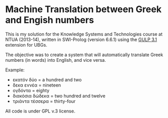 # Machine Translation between Greek and Engish numbers

This is my solution for the Knowledge Systems and Technologies course at NTUA (2013-14), written in SWI-Prolog (version 6.6.1) using the [GULP 3.1](http://www.cs.toronto.edu/%7Edianaz/2501/Parser/gulp3mod.pl) extension for UBGs.

The objective was to create a system that will automatically translate Greek numbers (in words) into English, and vice versa.

Example:

* εκατόν δύο = a hundred and two
* δεκα εννέα = nineteen
* ογδόντα = eighty
* διακόσια δώδεκα = two hundred and twelve
* τριάντα τέσσερα = thirty-four

All code is under GPL v.3 license.
